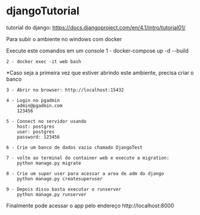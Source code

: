 # djangoTutorial
tutorial do django:
https://docs.djangoproject.com/en/4.1/intro/tutorial01/

Para subir o ambiente no windows com docker

Execute este comandos em um console
    1 - docker-compose up -d --build

    2 - docker exec -it web bash
    

*Caso seja a primeira vez que estiver abrindo este ambiente, precisa criar o banco
    
    3 - Abrir no browser: http://localhost:15432
    
    4 - Login no pgadmin
        admin@pgadmin.com
        123456

    5 - Connect no servidor usando
        host: postgres
        user: postgres
        password: 123456

    6 - Crie um banco de dados vazio chamado DjangoTest

    7 - volte ao terminal do container web e execute a migration:
        python manage.py migrate

    8 - Crie um super user para acessar a area de adm do django
        python manage.py createsuperuser

    9 - Depois disso basta executar o runserver
        python manage.py runserver




Finalmente pode acessar o app pelo endereço
http://localhost:8000
